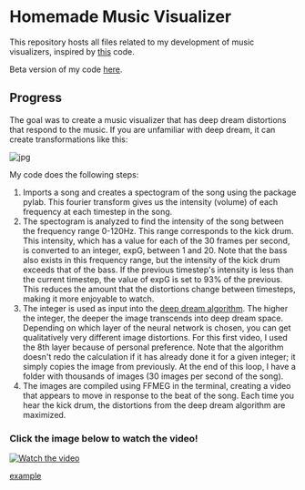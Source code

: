 # Homemade Music Visualizer

This repository hosts all files related to my development of music visualizers, inspired by [this](https://github.com/Hvass-Labs/TensorFlow-Tutorials/blob/master/14_DeepDream.ipynb) code.

Beta version of my code [here](https://github.com/Aejohnso/Independent_Projects/blob/master/Music_Visualizer/DeepDreamViz.ipynb).

## Progress

The goal was to create a music visualizer that has deep dream distortions that respond to the music. If you are unfamiliar with deep dream, it can create transformations like this:

![jpg](DeepDreamCompare.jpg)

My code does the following steps:
1) Imports a song and creates a spectogram of the song using the package pylab. This fourier transform gives us the intensity (volume) of each frequency at each timestep in the song.
2) The spectogram is analyzed to find the intensity of the song between the frequency range 0-120Hz. This range corresponds to the kick drum. This intensity, which has a value for each of the 30 frames per second, is converted to an integer, expG, between 1 and 20. Note that the bass also exists in this frequency range, but the intensity of the kick drum exceeds that of the bass. If the previous timestep's intensity is less than the current timestep, the value of expG is set to 93% of the previous. This reduces the amount that the distortions change between timesteps, making it more enjoyable to watch.
3) The integer is used as input into the [deep dream algorithm](https://github.com/Hvass-Labs/TensorFlow-Tutorials/blob/master/14_DeepDream.ipynb). The higher the integer, the deeper the image transcends into deep dream space. Depending on which layer of the neural network is chosen, you can get qualitatively very different image distortions. For this first video, I used the 8th layer because of personal preference. Note that the algorithm doesn't redo the calculation if it has already done it for a given integer; it simply copies the image from previously. At the end of this loop, I have a folder with thousands of images (30 images per second of the song). 
4) The images are compiled using FFMEG in the terminal, creating a video that appears to move in response to the beat of the song. Each time you hear the kick drum, the distortions from the deep dream algorithm are maximized.

### Click the image below to watch the video!

[![Watch the video](https://github.com/Aejohnso/Independent_Projects/blob/master/Music_Visualizer/DeepDream.png)](https://youtu.be/madgMBmzsOs)

<a href="https://youtu.be/madgMBmzsOs" target="_blank">example</a>

